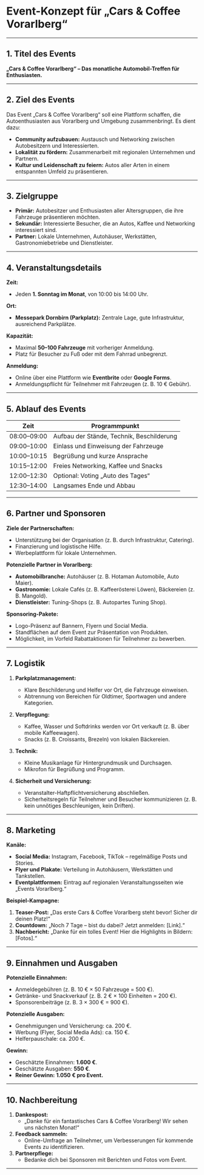 # Event-Konzept für „Cars & Coffee Vorarlberg“

---

## 1. Titel des Events
**„Cars & Coffee Vorarlberg“ – Das monatliche Automobil-Treffen für Enthusiasten.**

---

## 2. Ziel des Events
Das Event „Cars & Coffee Vorarlberg“ soll eine Plattform schaffen, die Autoenthusiasten aus Vorarlberg und Umgebung zusammenbringt. Es dient dazu:
- **Community aufzubauen:** Austausch und Networking zwischen Autobesitzern und Interessierten.
- **Lokalität zu fördern:** Zusammenarbeit mit regionalen Unternehmen und Partnern.
- **Kultur und Leidenschaft zu feiern:** Autos aller Arten in einem entspannten Umfeld zu präsentieren.

---

## 3. Zielgruppe
- **Primär:** Autobesitzer und Enthusiasten aller Altersgruppen, die ihre Fahrzeuge präsentieren möchten.
- **Sekundär:** Interessierte Besucher, die an Autos, Kaffee und Networking interessiert sind.
- **Partner:** Lokale Unternehmen, Autohäuser, Werkstätten, Gastronomiebetriebe und Dienstleister.

---

## 4. Veranstaltungsdetails

**Zeit:**  
- Jeden **1. Sonntag im Monat**, von 10:00 bis 14:00 Uhr.

**Ort:**  
- **Messepark Dornbirn (Parkplatz):** Zentrale Lage, gute Infrastruktur, ausreichend Parkplätze.

**Kapazität:**  
- Maximal **50–100 Fahrzeuge** mit vorheriger Anmeldung.  
- Platz für Besucher zu Fuß oder mit dem Fahrrad unbegrenzt.

**Anmeldung:**  
- Online über eine Plattform wie **Eventbrite** oder **Google Forms**.  
- Anmeldungspflicht für Teilnehmer mit Fahrzeugen (z. B. 10 € Gebühr).  

---

## 5. Ablauf des Events

| **Zeit**        | **Programmpunkt**                       |
|------------------|-----------------------------------------|
| 08:00–09:00     | Aufbau der Stände, Technik, Beschilderung |
| 09:00–10:00     | Einlass und Einweisung der Fahrzeuge    |
| 10:00–10:15     | Begrüßung und kurze Ansprache           |
| 10:15–12:00     | Freies Networking, Kaffee und Snacks    |
| 12:00–12:30     | Optional: Voting „Auto des Tages“       |
| 12:30–14:00     | Langsames Ende und Abbau               |

---

## 6. Partner und Sponsoren

**Ziele der Partnerschaften:**  
- Unterstützung bei der Organisation (z. B. durch Infrastruktur, Catering).  
- Finanzierung und logistische Hilfe.  
- Werbeplattform für lokale Unternehmen.

**Potenzielle Partner in Vorarlberg:**  
- **Automobilbranche:** Autohäuser (z. B. Hotaman Automobile, Auto Maier).  
- **Gastronomie:** Lokale Cafés (z. B. Kaffeerösterei Löwen), Bäckereien (z. B. Mangold).  
- **Dienstleister:** Tuning-Shops (z. B. Autopartes Tuning Shop).  

**Sponsoring-Pakete:**  
- Logo-Präsenz auf Bannern, Flyern und Social Media.  
- Standflächen auf dem Event zur Präsentation von Produkten.  
- Möglichkeit, im Vorfeld Rabattaktionen für Teilnehmer zu bewerben.

---

## 7. Logistik

1. **Parkplatzmanagement:**  
   - Klare Beschilderung und Helfer vor Ort, die Fahrzeuge einweisen.  
   - Abtrennung von Bereichen für Oldtimer, Sportwagen und andere Kategorien.

2. **Verpflegung:**  
   - Kaffee, Wasser und Softdrinks werden vor Ort verkauft (z. B. über mobile Kaffeewagen).  
   - Snacks (z. B. Croissants, Brezeln) von lokalen Bäckereien.  

3. **Technik:**  
   - Kleine Musikanlage für Hintergrundmusik und Durchsagen.  
   - Mikrofon für Begrüßung und Programm.

4. **Sicherheit und Versicherung:**  
   - Veranstalter-Haftpflichtversicherung abschließen.  
   - Sicherheitsregeln für Teilnehmer und Besucher kommunizieren (z. B. kein unnötiges Beschleunigen, kein Driften).

---

## 8. Marketing

**Kanäle:**  
- **Social Media:** Instagram, Facebook, TikTok – regelmäßige Posts und Stories.  
- **Flyer und Plakate:** Verteilung in Autohäusern, Werkstätten und Tankstellen.  
- **Eventplattformen:** Eintrag auf regionalen Veranstaltungsseiten wie „Events Vorarlberg.“

**Beispiel-Kampagne:**  
1. **Teaser-Post:** „Das erste Cars & Coffee Vorarlberg steht bevor! Sicher dir deinen Platz!“  
2. **Countdown:** „Noch 7 Tage – bist du dabei? Jetzt anmelden: [Link].“  
3. **Nachbericht:** „Danke für ein tolles Event! Hier die Highlights in Bildern: [Fotos].“

---

## 9. Einnahmen und Ausgaben

**Potenzielle Einnahmen:**
- Anmeldegebühren (z. B. 10 € × 50 Fahrzeuge = 500 €).  
- Getränke- und Snackverkauf (z. B. 2 € × 100 Einheiten = 200 €).  
- Sponsorenbeiträge (z. B. 3 × 300 € = 900 €).  

**Potenzielle Ausgaben:**
- Genehmigungen und Versicherung: ca. 200 €.  
- Werbung (Flyer, Social Media Ads): ca. 150 €.  
- Helferpauschale: ca. 200 €.  

**Gewinn:**  
- Geschätzte Einnahmen: **1.600 €**.  
- Geschätzte Ausgaben: **550 €**.  
- **Reiner Gewinn:** **1.050 € pro Event.**

---

## 10. Nachbereitung

1. **Dankespost:**  
   - „Danke für ein fantastisches Cars & Coffee Vorarlberg! Wir sehen uns nächsten Monat!“  
2. **Feedback sammeln:**  
   - Online-Umfrage an Teilnehmer, um Verbesserungen für kommende Events zu identifizieren.  
3. **Partnerpflege:**  
   - Bedanke dich bei Sponsoren mit Berichten und Fotos vom Event.

---
